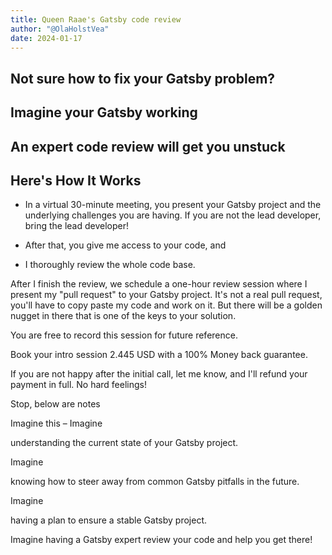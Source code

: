 ```yaml
---
title: Queen Raae's Gatsby code review
author: "@OlaHolstVea"
date: 2024-01-17
---
```


## Not sure how to fix your Gatsby problem?


## Imagine your Gatsby working


## An expert code review will get you unstuck


## Here's How It Works

- In a virtual 30-minute meeting, you present your Gatsby project and the underlying challenges you are having. If you are not the lead developer, bring the lead developer!

- After that, you give me access to your code, and
- I thoroughly review the whole code base.

After I finish the review, we schedule a one-hour review session where I present my "pull request" to your Gatsby project. It's not a real pull request, you'll have to copy paste my code and work on it. But there will be a golden nugget in there that is one of the keys to your solution.

You are free to record this session for future reference.

Book your intro session
2.445 USD with a 100% Money back guarantee.

If you are not happy after the initial call, let me know, and I'll refund your payment in full. No hard feelings!

Stop, below are notes

Imagine this – Imagine

understanding the current state of your Gatsby project.

Imagine

knowing how to steer away from common Gatsby pitfalls in the future.

Imagine

having a plan to ensure a stable Gatsby project.

Imagine having a Gatsby expert review your code and help you get there!